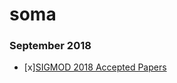 # soma

### September 2018
- [x][SIGMOD 2018 Accepted Papers](https://medium.com/db-journal/sigmod2018-accepted-papers-f221d4321da9)